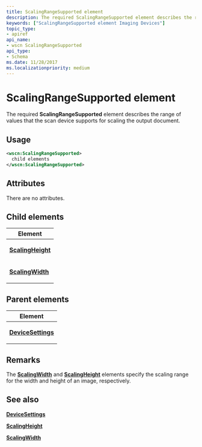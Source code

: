 ```yaml
---
title: ScalingRangeSupported element
description: The required ScalingRangeSupported element describes the range of values that the scan device supports for scaling the output document.
keywords: ["ScalingRangeSupported element Imaging Devices"]
topic_type:
- apiref
api_name:
- wscn ScalingRangeSupported
api_type:
- Schema
ms.date: 11/28/2017
ms.localizationpriority: medium
---
```


# ScalingRangeSupported element


The required **ScalingRangeSupported** element describes the range of values that the scan device supports for scaling the output document.

## Usage

```xml
<wscn:ScalingRangeSupported>
  child elements
</wscn:ScalingRangeSupported>
```

## Attributes

There are no attributes.

## Child elements


<table>
<colgroup>
<col width="100%" />
</colgroup>
<thead>
<tr class="header">
<th>Element</th>
</tr>
</thead>
<tbody>
<tr class="odd">
<td><p><a href="scalingheight2.md" data-raw-source="[&lt;strong&gt;ScalingHeight&lt;/strong&gt;](scalingheight2.md)"><strong>ScalingHeight</strong></a></p></td>
</tr>
<tr class="even">
<td><p><a href="scalingwidth2.md" data-raw-source="[&lt;strong&gt;ScalingWidth&lt;/strong&gt;](scalingwidth2.md)"><strong>ScalingWidth</strong></a></p></td>
</tr>
</tbody>
</table>

## Parent elements


<table>
<colgroup>
<col width="100%" />
</colgroup>
<thead>
<tr class="header">
<th>Element</th>
</tr>
</thead>
<tbody>
<tr class="odd">
<td><p><a href="devicesettings.md" data-raw-source="[&lt;strong&gt;DeviceSettings&lt;/strong&gt;](devicesettings.md)"><strong>DeviceSettings</strong></a></p></td>
</tr>
</tbody>
</table>

## Remarks

The [**ScalingWidth**](scalingwidth2.md) and [**ScalingHeight**](scalingheight2.md) elements specify the scaling range for the width and height of an image, respectively.

## See also


[**DeviceSettings**](devicesettings.md)

[**ScalingHeight**](scalingheight2.md)

[**ScalingWidth**](scalingwidth2.md)

 

 






